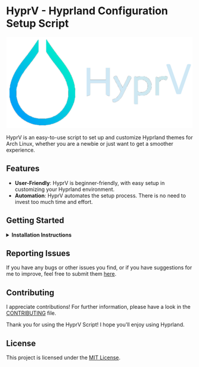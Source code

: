# HyprV - Hyprland Configuration Setup Script
![HyprV](/assets/HyprV.png)

HyprV is an easy-to-use script to set up and customize Hyprland themes for Arch Linux, whether you are a newbie or just want to get a smoother experience.

## Features
- **User-Friendly**: HyprV is beginner-friendly, with easy setup in customizing your Hyprland environment.
- **Automation**: HyprV automates the setup process. There is no need to invest too much time and effort.

## Getting Started

<details>
<summary><strong>Installation Instructions</strong></summary>

1. **Clone the repository**:

       git clone https://github.com/0x76OID/HyprV.git

2. **Navigate to the repository directory**:

       cd HyprV

3. **Make the HyprV script executable** if it isn't already:

       chmod +x HyprV.sh

4. **Run the setup script**:

       ./HyprV.sh


</details>

## Reporting Issues
If you have any bugs or other issues you find, or if you have suggestions for me to improve, feel free to submit them [here](https://github.com/0x76OID/HyprV/issues).

## Contributing
I appreciate contributions! For further information, please have a look in the [CONTRIBUTING](CONTRIBUTING.md) file.

Thank you for using the HyprV Script! I hope you'll enjoy using Hyprland.

## License
This project is licensed under the [MIT License](LICENSE).
